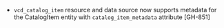 * `vcd_catalog_item` resource and data source now supports metadata for the CatalogItem entity with `catalog_item_metadata` attribute [GH-851]